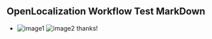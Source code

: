 ## OpenLocalization Workflow Test MarkDown
* ![image1](.\84b85916-4983-4908-a92c-0023b57325b1.PNG)   ![image2](.\b7accb0b-1b66-4a10-883e-ca7476179d77.png) 
thanks!